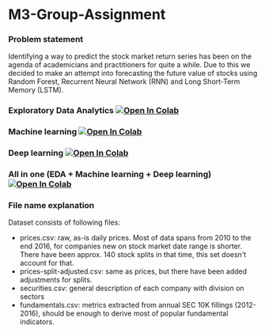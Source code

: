 # M3-Group-Assignment

### Problem statement 
Identifying a way to predict the stock market return series has been on the agenda of academicians and practitioners for quite a while. Due to this we decided to make an attempt into forecasting the future value of stocks using Random Forest, Recurrent Neural Network (RNN) and Long Short-Term Memory (LSTM).
### Exploratory Data Analytics [![Open In Colab](https://colab.research.google.com/assets/colab-badge.svg)](https://colab.research.google.com/drive/1-fS-iu3PHhvHNO2kZhvrGeS-6sFyAx8T#scrollTo=t4UAmdOvAaQv)
### Machine learning [![Open In Colab](https://colab.research.google.com/assets/colab-badge.svg)](https://colab.research.google.com/drive/1TilDy1kdyprlLbIXqU5ifQlOoxmBP0Oq)
### Deep learning [![Open In Colab](https://colab.research.google.com/assets/colab-badge.svg)](https://colab.research.google.com/drive/11Loo-3jIjObW91hqmsUfsPsC9L2DdiQv)

### All in one (EDA + Machine learning + Deep learning) [![Open In Colab](https://colab.research.google.com/assets/colab-badge.svg)](https://colab.research.google.com/drive/17vfdvdi9BahXkPLq_4hKsSaJOps7xsRg)

### File name explanation
Dataset consists of following files:

- prices.csv: raw, as-is daily prices. Most of data spans from 2010 to the end 2016, for companies new on stock market date range is shorter. There have been approx. 140 stock splits in that time, this set doesn't account for that.
- prices-split-adjusted.csv: same as prices, but there have been added adjustments for splits.
- securities.csv: general description of each company with division on sectors
- fundamentals.csv: metrics extracted from annual SEC 10K fillings (2012-2016), should be enough to derive most of popular fundamental indicators.
